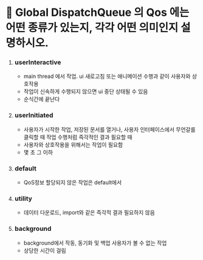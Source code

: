 # 🍎 Global DispatchQueue 의 Qos 에는 어떤 종류가 있는지, 각각 어떤 의미인지 설명하시오.



1. ### userInteractive

   - main thread 에서 작업. ui 새로고침 또는 애니메이션 수행과 같이 사용자와 상호작용
   - 작업이 신속하게 수행되지 않으면 ui 중단 상태될 수 있음
   - 순식간에 끝난다

2. ### userInitiated

   - 사용자가 시작한 작업, 저장된 문서를 열거나, 사용자 인터페이스에서 무언갈를 클릭할 때 작업 수행처럼 즉각적인 결과 필요할 때
   - 사용자와 상호작용을 위해서는 작업이 필요함
   - 몇 초 그 이하

3. ### default

   - QoS정보 할당되지 않은 작업은 default에서

4. ### utility

   - 데이터 다운로드, import와 같은 즉각적 결과 필요하지 않음
   
5. ### background

   - background에서 작동, 동기화 및 백업 사용자가 볼 수 없는 작업
   - 상당한 시간이 걸림
